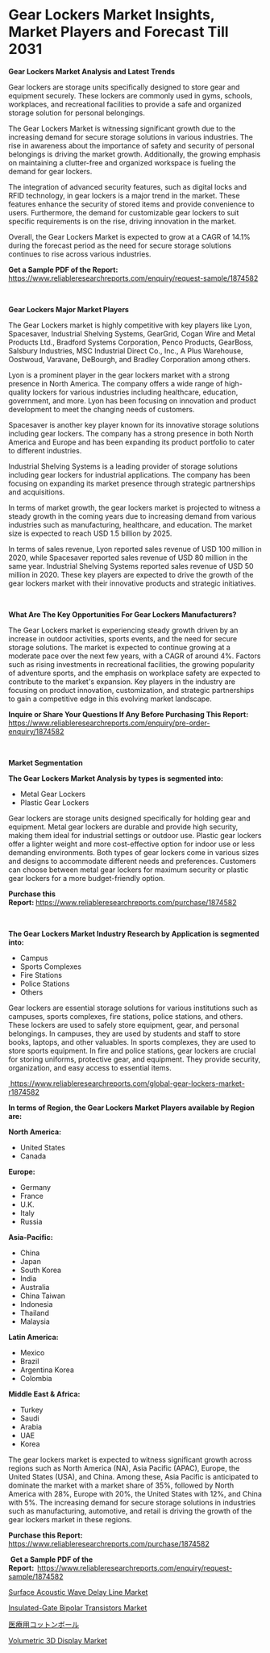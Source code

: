 <p><h1>Gear Lockers Market Insights, Market Players and Forecast Till 2031</h1></p><p><strong>Gear Lockers Market Analysis and Latest Trends</strong></p>
<p><p>Gear lockers are storage units specifically designed to store gear and equipment securely. These lockers are commonly used in gyms, schools, workplaces, and recreational facilities to provide a safe and organized storage solution for personal belongings.</p><p>The Gear Lockers Market is witnessing significant growth due to the increasing demand for secure storage solutions in various industries. The rise in awareness about the importance of safety and security of personal belongings is driving the market growth. Additionally, the growing emphasis on maintaining a clutter-free and organized workspace is fueling the demand for gear lockers.</p><p>The integration of advanced security features, such as digital locks and RFID technology, in gear lockers is a major trend in the market. These features enhance the security of stored items and provide convenience to users. Furthermore, the demand for customizable gear lockers to suit specific requirements is on the rise, driving innovation in the market.</p><p>Overall, the Gear Lockers Market is expected to grow at a CAGR of 14.1% during the forecast period as the need for secure storage solutions continues to rise across various industries.</p></p>
<p><strong>Get a Sample PDF of the Report:&nbsp;</strong> <a href="https://www.reliableresearchreports.com/enquiry/request-sample/1874582">https://www.reliableresearchreports.com/enquiry/request-sample/1874582</a></p>
<p>&nbsp;</p>
<p><strong>Gear Lockers Major Market Players</strong></p>
<p><p>The Gear Lockers market is highly competitive with key players like Lyon, Spacesaver, Industrial Shelving Systems, GearGrid, Cogan Wire and Metal Products Ltd., Bradford Systems Corporation, Penco Products, GearBoss, Salsbury Industries, MSC Industrial Direct Co., Inc., A Plus Warehouse, Oostwoud, Varavane, DeBourgh, and Bradley Corporation among others.</p><p>Lyon is a prominent player in the gear lockers market with a strong presence in North America. The company offers a wide range of high-quality lockers for various industries including healthcare, education, government, and more. Lyon has been focusing on innovation and product development to meet the changing needs of customers.</p><p>Spacesaver is another key player known for its innovative storage solutions including gear lockers. The company has a strong presence in both North America and Europe and has been expanding its product portfolio to cater to different industries.</p><p>Industrial Shelving Systems is a leading provider of storage solutions including gear lockers for industrial applications. The company has been focusing on expanding its market presence through strategic partnerships and acquisitions.</p><p>In terms of market growth, the gear lockers market is projected to witness a steady growth in the coming years due to increasing demand from various industries such as manufacturing, healthcare, and education. The market size is expected to reach USD 1.5 billion by 2025.</p><p>In terms of sales revenue, Lyon reported sales revenue of USD 100 million in 2020, while Spacesaver reported sales revenue of USD 80 million in the same year. Industrial Shelving Systems reported sales revenue of USD 50 million in 2020. These key players are expected to drive the growth of the gear lockers market with their innovative products and strategic initiatives.</p></p>
<p>&nbsp;</p>
<p><strong>What Are The Key Opportunities For Gear Lockers Manufacturers?</strong></p>
<p><p>The Gear Lockers market is experiencing steady growth driven by an increase in outdoor activities, sports events, and the need for secure storage solutions. The market is expected to continue growing at a moderate pace over the next few years, with a CAGR of around 4%. Factors such as rising investments in recreational facilities, the growing popularity of adventure sports, and the emphasis on workplace safety are expected to contribute to the market's expansion. Key players in the industry are focusing on product innovation, customization, and strategic partnerships to gain a competitive edge in this evolving market landscape.</p></p>
<p><strong>Inquire or Share Your Questions If Any Before Purchasing This Report:</strong> <a href="https://www.reliableresearchreports.com/enquiry/pre-order-enquiry/1874582">https://www.reliableresearchreports.com/enquiry/pre-order-enquiry/1874582</a></p>
<p>&nbsp;</p>
<p><strong>Market Segmentation</strong></p>
<p><strong>The Gear Lockers Market Analysis by types is segmented into:</strong></p>
<p><ul><li>Metal Gear Lockers</li><li>Plastic Gear Lockers</li></ul></p>
<p><p>Gear lockers are storage units designed specifically for holding gear and equipment. Metal gear lockers are durable and provide high security, making them ideal for industrial settings or outdoor use. Plastic gear lockers offer a lighter weight and more cost-effective option for indoor use or less demanding environments. Both types of gear lockers come in various sizes and designs to accommodate different needs and preferences. Customers can choose between metal gear lockers for maximum security or plastic gear lockers for a more budget-friendly option.</p></p>
<p><strong>Purchase this Report:&nbsp;</strong><a href="https://www.reliableresearchreports.com/purchase/1874582">https://www.reliableresearchreports.com/purchase/1874582</a></p>
<p>&nbsp;</p>
<p><strong>The Gear Lockers Market Industry Research by Application is segmented into:</strong></p>
<p><ul><li>Campus</li><li>Sports Complexes</li><li>Fire Stations</li><li>Police Stations</li><li>Others</li></ul></p>
<p><p>Gear lockers are essential storage solutions for various institutions such as campuses, sports complexes, fire stations, police stations, and others. These lockers are used to safely store equipment, gear, and personal belongings. In campuses, they are used by students and staff to store books, laptops, and other valuables. In sports complexes, they are used to store sports equipment. In fire and police stations, gear lockers are crucial for storing uniforms, protective gear, and equipment. They provide security, organization, and easy access to essential items.</p></p>
<p><a href="https://www.reliableresearchreports.com/global-gear-lockers-market-r1874582">&nbsp;https://www.reliableresearchreports.com/global-gear-lockers-market-r1874582</a></p>
<p><strong>In terms of Region, the Gear Lockers Market Players available by Region are:</strong></p>
<p>
    <p> <strong> North America: </strong>
        <ul>
            <li>United States</li>
            <li>Canada</li>
        </ul>
        </p> 
    <p> <strong> Europe: </strong>
        <ul>
            <li>Germany</li>
            <li>France</li>
            <li>U.K.</li>
            <li>Italy</li>
            <li>Russia</li>
        </ul>
        </p> 
    <p> <strong> Asia-Pacific: </strong>
        <ul>
            <li>China</li>
            <li>Japan</li>
            <li>South Korea</li>
            <li>India</li>
            <li>Australia</li>
            <li>China Taiwan</li>
            <li>Indonesia</li>
            <li>Thailand</li>
            <li>Malaysia</li>
        </ul>
        </p> 
    <p> <strong> Latin America: </strong>
        <ul>
            <li>Mexico</li>
            <li>Brazil</li>
            <li>Argentina Korea</li>
            <li>Colombia</li>
        </ul>
        </p> 
    <p> <strong> Middle East & Africa: </strong>
        <ul>
            <li>Turkey</li>
            <li>Saudi</li>
            <li>Arabia</li>
            <li>UAE</li>
            <li>Korea</li>
        </ul>
    </p>
    </p>
<p><p>The gear lockers market is expected to witness significant growth across regions such as North America (NA), Asia Pacific (APAC), Europe, the United States (USA), and China. Among these, Asia Pacific is anticipated to dominate the market with a market share of 35%, followed by North America with 28%, Europe with 20%, the United States with 12%, and China with 5%. The increasing demand for secure storage solutions in industries such as manufacturing, automotive, and retail is driving the growth of the gear lockers market in these regions.</p></p>
<p><strong>Purchase this Report: </strong><a href="https://www.reliableresearchreports.com/purchase/1874582">https://www.reliableresearchreports.com/purchase/1874582</a></p>
<p>&nbsp;<strong>Get a Sample PDF of the Report:&nbsp;&nbsp;</strong><a href="https://www.reliableresearchreports.com/enquiry/request-sample/1874582">https://www.reliableresearchreports.com/enquiry/request-sample/1874582</a></p>
<p><strong></strong></p>
<p><p><a href="https://medium.com/@bon-bar/surface-acoustic-wave-delay-line-market-share-market-analysis-growth-trends-forecasts-for-f3c125ebca66">Surface Acoustic Wave Delay Line Market</a></p><p><a href="https://medium.com/@theomorar/insulated-gate-bipolar-transistors-market-size-by-type-discrete-igbt-igbt-module-by-product-1ceda516d64a">Insulated-Gate Bipolar Transistors Market</a></p><p><a href="https://github.com/AhmadMann1950/Market-Research-Report-List-2/blob/main/753183230147.md">医療用コットンボール</a></p><p><a href="https://github.com/omniaadelmm/Market-Research-Report-List-1/blob/main/volumetric-3d-display-market.md">Volumetric 3D Display Market</a></p></p>